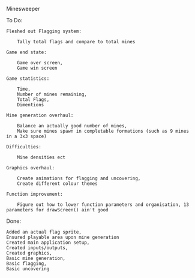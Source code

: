 ﻿Minesweeper

To Do:


    Fleshed out Flagging system:
    
        Tally total flags and compare to total mines
    
    Game end state:
    
        Game over screen,
        Game win screen
    
    Game statistics:
    
        Time,
        Number of mines remaining,
        Total Flags,
        Dimentions
    
    Mine generation overhaul:
    
        Balance an actually good number of mines,
        Make sure mines spawn in completable formations (such as 9 mines in a 3x3 space)
        
    Difficulties:
    
        Mine densities ect
        
    Graphics overhaul:

        Create animations for flagging and uncovering,
        Create different colour themes
    
    Function improvement:
    
        Figure out how to lower function parameters and organisation, 13 parameters for drawScreen() ain't good

Done:
        
    Added an actual flag sprite,
    Ensured playable area upon mine generation
    Created main application setup,
    Created inputs/outputs,
    Created graphics,
    Basic mine generation,
    Basic flagging,
    Basic uncovering
